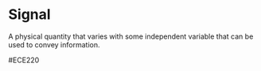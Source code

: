 # Signal
A physical quantity that varies with some independent variable that can be used to convey information.

#ECE220 